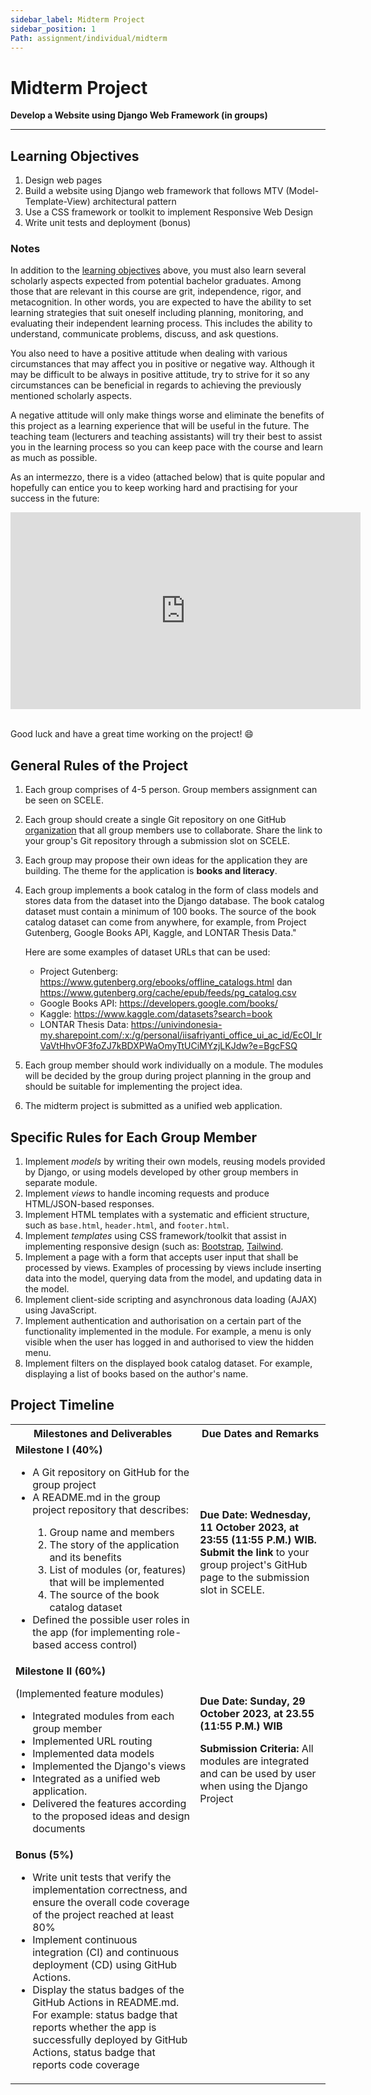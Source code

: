 ```yaml
---
sidebar_label: Midterm Project
sidebar_position: 1
Path: assignment/individual/midterm
---
```


# Midterm Project

**Develop a Website using Django Web Framework (in groups)**

---

## Learning Objectives

1. Design web pages
2. Build a website using Django web framework that follows MTV (Model-Template-View) architectural pattern
3. Use a CSS framework or toolkit to implement Responsive Web Design
4. Write unit tests and deployment (bonus)

### Notes

In addition to the [learning objectives](#learning-objectives) above,
you must also learn several scholarly aspects expected from potential bachelor graduates.
Among those that are relevant in this course are grit, independence, rigor, and metacognition.
In other words, you are expected to have the ability to set learning strategies that suit oneself including planning, monitoring, and evaluating their independent learning process.
This includes the ability to understand, communicate problems, discuss, and ask questions.

You also need to have a positive attitude when dealing with various circumstances that may affect you in positive or negative way.
Although it may be difficult to be always in positive attitude,
try to strive for it so any circumstances can be beneficial in regards to achieving the previously mentioned scholarly aspects.

A negative attitude will only make things worse and eliminate the benefits of this project as a learning experience that will be useful in the future.
The teaching team (lecturers and teaching assistants) will try their best to assist you in the learning process so you can keep pace with the course and learn as much as possible.

As an intermezzo, there is a video (attached below) that is quite popular and hopefully can entice you to keep working hard and practising for your success in the future:

<iframe width="560" height="315" src="https://www.youtube-nocookie.com/embed/42-hh-iMJJI" title="YouTube video player" frameborder="0" allow="accelerometer; autoplay; clipboard-write; encrypted-media; gyroscope; picture-in-picture" allowfullscreen></iframe><br /><br />

Good luck and have a great time working on the project! 😄

## General Rules of the Project

1. Each group comprises of 4-5 person. Group members assignment can be seen on SCELE.
2. Each group should create a single Git repository on one GitHub [organization](https://docs.github.com/en/organizations/collaborating-with-groups-in-organizations/about-organizations) that all group members use to collaborate. Share the link to your group's Git repository through a submission slot on SCELE.
3. Each group may propose their own ideas for the application they are building. The theme for the application is **books and literacy**.
4. Each group implements a book catalog in the form of class models and stores data from the dataset into the Django database. The book catalog dataset must contain a minimum of 100 books. The source of the book catalog dataset can come from anywhere, for example, from Project Gutenberg, Google Books API, Kaggle, and LONTAR Thesis Data."

    Here are some examples of dataset URLs that can be used:
    - Project Gutenberg: <https://www.gutenberg.org/ebooks/offline_catalogs.html> dan <https://www.gutenberg.org/cache/epub/feeds/pg_catalog.csv>
    - Google Books API: <https://developers.google.com/books/>
    - Kaggle: <https://www.kaggle.com/datasets?search=book>
    - LONTAR Thesis Data: <https://univindonesia-my.sharepoint.com/:x:/g/personal/iisafriyanti_office_ui_ac_id/EcOI_lrVaVtHhvOF3foZJ7kBDXPWaOmyTtUCiMYzjLKJdw?e=BgcFSQ>
5. Each group member should work individually on a module. The modules will be decided by the group during project planning in the group and should be suitable for implementing the project idea.
6. The midterm project is submitted as a unified web application.

## Specific Rules for Each Group Member

1. Implement _models_ by writing their own models, reusing models provided by Django, or using models developed by other group members in separate module.
2. Implement _views_ to handle incoming requests and produce HTML/JSON-based responses.
3. Implement HTML templates with a systematic and efficient structure, such as `base.html`, `header.html`, and `footer.html`.
4. Implement _templates_ using CSS framework/toolkit that assist in implementing responsive design (such as: [Bootstrap](https://getbootstrap.com/), [Tailwind](https://tailwindcss.com/).
5. Implement a page with a form that accepts user input that shall be processed by views. Examples of processing by views include inserting data into the model, querying data from the model, and updating data in the model.
6. Implement client-side scripting and asynchronous data loading (AJAX) using JavaScript.
7. Implement authentication and authorisation on a certain part of the functionality implemented in the module. For example, a menu is only visible when the user has logged in and authorised to view the hidden menu.
8. Implement filters on the displayed book catalog dataset. For example, displaying a list of books based on the author's name.

## Project Timeline

<table>
    <tr>
        <th>Milestones and Deliverables</th>
        <th>Due Dates and Remarks</th>
    </tr>
    <tr>
        <td>
            <b>Milestone I (40%)</b>
            <ul>
                <li>A Git repository on GitHub for the group project</li>
                <li>A README.md in the group project repository that describes:</li>
                    <ol>
                        <li>Group name and members</li>
                        <li>The story of the application and its benefits</li>
                        <li>List of modules (or, features) that will be implemented</li>
                        <li>The source of the book catalog dataset</li>
                    </ol>
                <li>Defined the possible user roles in the app (for implementing role-based access control)</li>
            </ul>
        </td>
        <td>
            <b>Due Date: Wednesday, 11 October 2023, at 23:55 (11:55 P.M.) WIB.</b>
            <b>Submit the link </b> to your group project's GitHub page to the submission slot in SCELE.
        </td>
    </tr>
    <tr>
        <td>
            <b>Milestone II (60%)</b>
            <p>(Implemented feature modules)</p>
            <ul>
                <li>Integrated modules from each group member</li>
                <li>Implemented URL routing</li>
                <li>Implemented data models</li>
                <li>Implemented the Django's views</li>
                <li>Integrated as a unified web application.</li>
                <li>Delivered the features according to the proposed ideas and design documents</li>
            </ul>
        </td>
        <td>
            <b>Due Date: Sunday, 29 October 2023, at 23.55 (11:55 P.M.) WIB</b>
            <p><b>Submission Criteria:</b> All modules are integrated and can be used by user when using the Django Project</p>
        </td>
    </tr>
    <tr>
        <td>
            <b>Bonus (5%)</b>
            <ul>
                <li>Write unit tests that verify the implementation correctness, and ensure the overall code coverage of the project reached at least 80%</li>
                <li>Implement continuous integration (CI) and continuous deployment (CD) using GitHub Actions.</li>
                <li>Display the status badges of the GitHub Actions in README.md. For example: status badge that reports whether the app is successfully deployed by GitHub Actions, status badge that reports code coverage</li>
            </ul>
        </td>
        <td></td>
    </tr>
</table>

